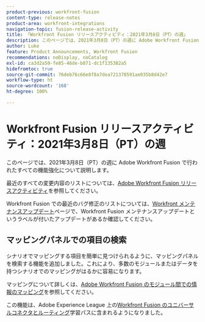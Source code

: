 ```yaml
---
product-previous: workfront-fusion
content-type: release-notes
product-area: workfront-integrations
navigation-topic: fusion-release-activity
title: 「Workfront Fusion リリースアクティビティ：2021年3月8日（PT）の週」
description: このページでは、2021年3月8日（PT）の週に Adobe Workfront Fusion で行われたすべての機能強化について説明します。
author: Luke
feature: Product Announcements, Workfront Fusion
recommendations: noDisplay, noCatalog
exl-id: ca3d2a50-fe85-46de-b871-dc1f135382a5
hidefromtoc: true
source-git-commit: 76deb76c66e8f8a7dea721378591ae035b8d42e7
workflow-type: ht
source-wordcount: '168'
ht-degree: 100%

---
```


# Workfront Fusion リリースアクティビティ：2021年3月8日（PT）の週

このページでは、2021年3月8日（PT）の週に Adobe Workfront Fusion で行われたすべての機能強化について説明します。

最近のすべての変更内容のリストについては、[Adobe Workfront Fusion リリースアクティビティ](../../../product-announcements/product-releases/fusion-release-activity/fusion-release-activity.md)を参照してください。

Workfront Fusion での最近のバグ修正のリストについては、[Workfront メンテナンスアップデート](https://experienceleague.adobe.com/docs/workfront-known-issues/releases/current-updates.html?lang=ja)ページで、Workfront Fusion メンテナンスアップデートというラベルが付いたアップデートがあるか確認してください。

## マッピングパネルでの項目の検索

シナリオでマッピングする項目を簡単に見つけられるように、マッピングパネルを検索する機能を追加しました。これにより、多数のモジュールまたはデータを持つシナリオでのマッピングがはるかに容易になります。

マッピングについて詳しくは、[Adobe Workfront Fusion のモジュール間での情報のマッピング](../../../workfront-fusion/mapping/map-information-between-modules.md)を参照してください。

この機能は、Adobe Experience League 上の[Workfront Fusion のユニバーサルコネクタとルーティング](https://experienceleague.adobe.com/docs/workfront-course-map/using/learning-paths/workfront-fusion-program/universal-connectors-and-routing-in-fusion-MCNYZ474LYKNDSDE7PCZFB7CFR44.html?lang=ja)学習パスに含まれるようになりました。
